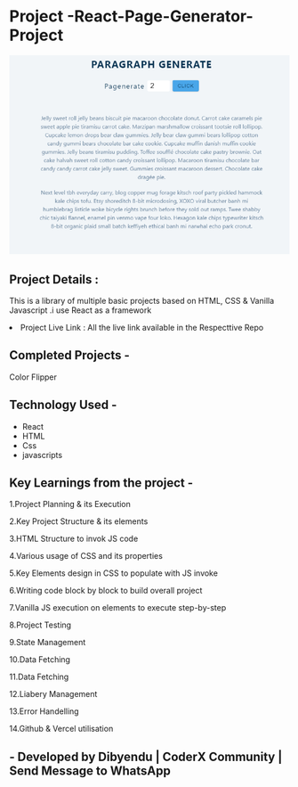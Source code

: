 <h1>Project -React-Page-Generator-Project</h1>
<img src='\src\assets\img.png'/>

<h2>Project Details :</h2>
<p>This is a library of multiple basic projects based on HTML, CSS & Vanilla Javascript .i use React as a framework </p>

<li>Project Live Link : All the live link available in the Respecttive Repo</li>
<h2>Completed Projects -</h2>
<p>Color Flipper</p>
<h2>Technology Used -</h2>
<p>
<ul>
<li>React</li>
<li>HTML</li>
<li>Css</li>
<li>javascripts</li>
</ul>
</p>
<h2>Key Learnings from the project -</h2>
<p>1.Project Planning & its Execution</p>
<p>2.Key Project Structure & its elements</p>
<p>3.HTML Structure to invok JS code</p>
<p>4.Various usage of CSS and its properties</p>
<p>5.Key Elements design in CSS to populate with JS invoke</p>
<p>6.Writing code block by block to build overall project</p>
<p>7.Vanilla JS execution on elements to execute step-by-step</p>
<p>8.Project Testing</p>
<p>9.State Management</p>
<p>10.Data Fetching</p>
<p>11.Data Fetching</p>
<p>12.Liabery Management</p>
<p>13.Error Handelling</p>
<p>14.Github & Vercel utilisation</p>

<h2>- Developed by Dibyendu | CoderX Community | Send Message to WhatsApp</h2>
